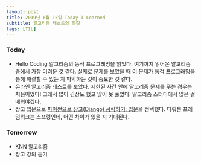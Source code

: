```yaml
---
layout: post
title: 2019년 6월 15일 Today I Learned
subtitle: 알고리즘 테스트의 좌절
tags: [TIL]
---
```


### Today
* Hello Coding 알고리즘의 동적 프로그래밍을 읽었다. 여기까지 읽어온 알고리즘 중에서 가장 어려운 것 같다. 실제로 문제를 보았을 때 이 문제가 동적 프로그래밍을 통해 해결할 수 있는 지 파악하는 것이 중요한 것 같다.
* 온라인 알고리즘 테스트를 보았다. 제한된 사간 안에 알고리즘 문제를 푸는 경우는 처음이었다! 그래서 많이 긴장도 했고 많이 못 풀었다. 알고리즘 스터디에서 많은 걸 배워야겠다.
* 장고 입문으로 [파이썬으로 장고(Django) 공략하기: 입문](https://www.inflearn.com/course/django-course)을 선택했다. 다뤄본 프레임워크는 스프링인데, 어떤 차이가 있을 지 기대된다.

### Tomorrow
* KNN 알고리즘
* 장고 강의 듣기